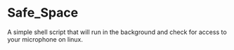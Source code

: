 # Safe_Space
A simple shell script that will run in the background and check for access to your microphone on linux.
